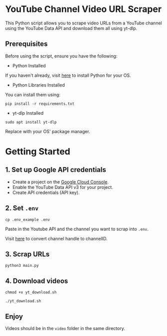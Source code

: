 # YouTube Channel Video URL Scraper

This Python script allows you to scrape video URLs from a YouTube channel using the YouTube Data API and download them all using yt-dlp.

## Prerequisites

Before using the script, ensure you have the following:

- Python Installed

If you haven't already, visit [here](https://www.python.org/) to install Python for your OS.

- Python Libraries Installed

You can install them using:

`pip install -r requirements.txt`

- yt-dlp Installed

`sudo apt install yt-dlp`

Replace with your OS' package manager.

# Getting Started

## 1. Set up Google API credentials

- Create a project on the [Google Cloud Console](https://console.cloud.google.com/).
- Enable the YouTube Data API v3 for your project.
- Create API credentials (API key).

## 2. Set `.env`
`cp .env_example .env`

Paste in the Youtube API and the channel you want to scrap into `.env`.

Visit [here](https://www.streamweasels.com/tools/youtube-channel-id-and-user-id-convertor/) to convert channel handle to channelID.

## 3. Scrap URLs
`python3 main.py`

## 4. Download videos
`chmod +x yt_download.sh`

`./yt_download.sh`

## Enjoy
Videos should be in the `video` folder in the same directory.
